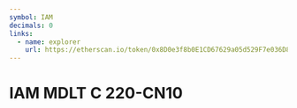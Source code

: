 ```yaml
---
symbol: IAM
decimals: 0
links:
  - name: explorer
    url: https://etherscan.io/token/0x8D0e3f8b0E1CD67629a05d529F7e036D86794293
---
```


# IAM MDLT C 220-CN10
